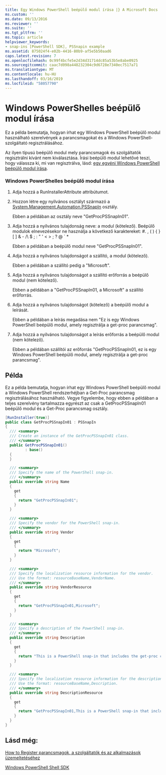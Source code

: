 ```yaml
---
title: Egy Windows PowerShell beépülő modul írása |} A Microsoft Docs
ms.custom: ''
ms.date: 09/13/2016
ms.reviewer: ''
ms.suite: ''
ms.tgt_pltfrm: ''
ms.topic: article
helpviewer_keywords:
- snap-ins [PowerShell SDK], PSSnapin example
ms.assetid: 875024f4-e02b-4416-80b9-af5e5b50aad6
caps.latest.revision: 7
ms.openlocfilehash: 0c99f4bcfe5e2d34d31714dc85a53b5e8abe0925
ms.sourcegitcommit: caac7d098a448232304c9d6728e7340ec7517a71
ms.translationtype: MT
ms.contentlocale: hu-HU
ms.lasthandoff: 03/16/2019
ms.locfileid: "58057790"
---
```

# <a name="writing-a-windows-powershell-snap-in"></a>Windows PowerShelles beépülő modul írása

Ez a példa bemutatja, hogyan írhat egy Windows PowerShell beépülő modul használható szerelvények a parancsmagokat és a Windows PowerShell-szolgáltató regisztrálásához.

Az ilyen típusú beépülő modul mely parancsmagok és szolgáltatók regisztrálni kívánt nem kiválasztása. Írási beépülő modul lehetővé teszi, hogy válassza ki, mi van regisztrálva, lásd: [egy egyéni Windows PowerShell beépülő modul írása](./writing-a-custom-windows-powershell-snap-in.md).

### <a name="writing-a-windows-powershell-snap-in"></a>Windows PowerShelles beépülő modul írása

1. Adja hozzá a RunInstallerAttribute attribútumot.

2. Hozzon létre egy nyilvános osztályt származó a [System.Management.Automation.PSSnapIn](/dotnet/api/System.Management.Automation.PSSnapIn) osztály.

    Ebben a példában az osztály neve "GetProcPSSnapIn01".

3. Adja hozzá a nyilvános tulajdonság neve: a modul (kötelező). Beépülő modulok elnevezésekor ne használja a következő karaktereket: #. , ( ) { } [ ] & - /\ $ ; : " ' \< > ; ? @ ` *

    Ebben a példában a beépülő modul neve "GetProcPSSnapIn01".

4. Adja hozzá a nyilvános tulajdonságot a szállító, a modul (kötelező).

    Ebben a példában a szállító pedig a "Microsoft".

5. Adja hozzá a nyilvános tulajdonságot a szállító erőforrás a beépülő modul (nem kötelező).

    Ebben a példában a "GetProcPSSnapIn01, a Microsoft" a szállító erőforrás.

6. Adja hozzá a nyilvános tulajdonságot (kötelező) a beépülő modul a leírását.

    Ebben a példában a leírás megadása nem "Ez is egy Windows PowerShell beépülő modul, amely regisztrálja a get-proc parancsmag".

7. Adja hozzá a nyilvános tulajdonságot a leírás erőforrás a beépülő modul (nem kötelező).

    Ebben a példában szállítói az erőforrás "GetProcPSSnapIn01, ez is egy Windows PowerShell beépülő modul, amely regisztrálja a get-proc parancsmag".

## <a name="example"></a>Példa

Ez a példa bemutatja, hogyan írhat egy Windows PowerShell beépülő modul a Windows PowerShell rendszerhéjban a Get-Proc parancsmag regisztrálásához használható. Vegye figyelembe, hogy ebben a példában a teljes szerelvény tartalmazza egyrészt az csak a GetProcPSSnapIn01 beépülő modul és a Get-Proc parancsmag osztály.

```csharp
[RunInstaller(true)]
public class GetProcPSSnapIn01 : PSSnapIn
{
  /// <summary>
  /// Create an instance of the GetProcPSSnapIn01 class.
  /// </summary>
  public GetProcPSSnapIn01()
         : base()
  {
  }

  /// <summary>
  /// Specify the name of the PowerShell snap-in.
  /// </summary>
  public override string Name
  {
    get
    {
      return "GetProcPSSnapIn01";
    }
  }

  /// <summary>
  /// Specify the vendor for the PowerShell snap-in.
  /// </summary>
  public override string Vendor
  {
    get
    {
      return "Microsoft";
    }
  }

  /// <summary>
  /// Specify the localization resource information for the vendor.
  /// Use the format: resourceBaseName,VendorName.
  /// </summary>
  public override string VendorResource
  {
    get
    {
      return "GetProcPSSnapIn01,Microsoft";
    }
  }

  /// <summary>
  /// Specify a description of the PowerShell snap-in.
  /// </summary>
  public override string Description
  {
    get
    {
      return "This is a PowerShell snap-in that includes the get-proc cmdlet.";
    }
  }

  /// <summary>
  /// Specify the localization resource information for the description.
  /// Use the format: resourceBaseName,Description.
  /// </summary>
  public override string DescriptionResource
  {
    get
    {
      return "GetProcPSSnapIn01,This is a PowerShell snap-in that includes the get-proc cmdlet.";
    }
  }
}
```

## <a name="see-also"></a>Lásd még:

[How to Register parancsmagok, a szolgáltatók és az alkalmazások üzemeltetéséhez](http://msdn.microsoft.com/en-us/a41e9054-29c8-40ab-bf2b-8ce4e7ec1c8c)

[Windows PowerShell Shell SDK](../windows-powershell-reference.md)
